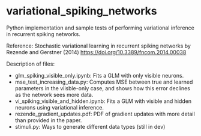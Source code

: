 # variational_spiking_networks

Python implementation and sample tests of performing variational inference in recurrent spiking networks.

Reference: Stochastic variational learning in recurrent spiking networks by Rezende and Gerstner (2014) https://doi.org/10.3389/fncom.2014.00038

Description of files:
- glm_spiking_visible_only.ipynb: Fits a GLM with only visible neurons.
- mse_test_increasing_data.py: Computes MSE between true and learned parameters in the viisble-only case, and shows how this error declines as the network sees more data.
- vi_spiking_visible_and_hidden.ipynb: Fits a GLM with visible and hidden neurons using variational inference.
- rezende_gradient_updates.pdf: PDF of gradient updates with more detail than provided in the paper.
- stimuli.py: Ways to generate different data types (still in dev)
